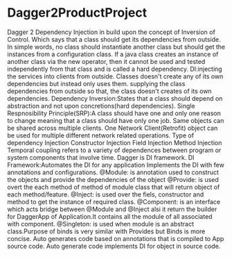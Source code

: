 # Dagger2ProductProject
 Dagger 2
Dependency Injection in build upon the concept of Inversion of Control. Which says that a class should get its dependencies from outside. In simple words, no class should instantiate another class but should get the instances from a configuration class.
If a java class creates an instance of another class via the new operator, then it cannot be used and tested independently from that class and is called a hard dependency.
DI:injecting the services into clients from outside.
Classes doesn't create any of its own dependencies but instead only uses them.
supplying the class dependencies from outside so that, the class doesn't creates of its own dependencies.
Dependency Inversion:States that a class should depend on abstraction and not upon concretions(hard dependencies).
Single Respnosibility Principle(SRP):A class should have one and only one reason to change meaning that a class should have only one job.
Same objects can be shared across multiple clients.
One Network Client(Retrofit) object can be used for multiple different network related operations.
                                   Type of dependency Injection
Constructor Injection
Field Injection
Method Injection
Temporal coupling refers to a variety of dependences between program or system components that involve time.
Dagger is DI framework.
DI Framework:Automates the DI for any application
Implements the DI with few annotations and configurations.
@Module: is annotation used to construct the objects and provide the dependencies of the object 
@Provide: is used overt the each method of method of module class that will return object of each method/feature.
@Inject: is used over the fiels, constructor and method to get the instance of required class.
@Component: is an interface which acts bridge between @Module and @Inject alsi it return the builder for DaggerApp of Application.It contains all the module of all associated with component.
@Singleton: is used when module is an abstract class.Purpose of binds is very similar with Provides but Binds is more concise.
Auto generates code based on annotations that is compiled to App source code.
Auto generate code implements DI for object in source code.

